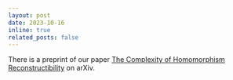```yaml
---
layout: post
date: 2023-10-16
inline: true
related_posts: false
---
```


There is a preprint of our paper [The Complexity of Homomorphism Reconstructibility](https://arxiv.org/abs/2310.09009) on arXiv.
